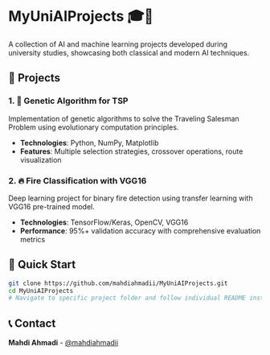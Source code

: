 # MyUniAIProjects 🎓🤖

A collection of AI and machine learning projects developed during university studies, showcasing both classical and modern AI techniques.

## 📂 Projects

### 1. 🧬 Genetic Algorithm for TSP
Implementation of genetic algorithms to solve the Traveling Salesman Problem using evolutionary computation principles.
- **Technologies**: Python, NumPy, Matplotlib
- **Features**: Multiple selection strategies, crossover operations, route visualization

### 2. 🔥 Fire Classification with VGG16
Deep learning project for binary fire detection using transfer learning with VGG16 pre-trained model.
- **Technologies**: TensorFlow/Keras, OpenCV, VGG16
- **Performance**: 95%+ validation accuracy with comprehensive evaluation metrics

## 🚀 Quick Start
```bash
git clone https://github.com/mahdiahmadii/MyUniAIProjects.git
cd MyUniAIProjects
# Navigate to specific project folder and follow individual README instructions
```

## 📞 Contact
**Mahdi Ahmadi** - [@mahdiahmadii](https://github.com/mahdiahmadii)
